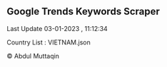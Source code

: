 

## Google Trends Keywords Scraper 
 
Last Update 03-01-2023 , 11:12:34

Country List :
VIETNAM.json



© Abdul Muttaqin 
